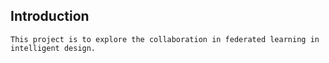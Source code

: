 ## Introduction

    This project is to explore the collaboration in federated learning in intelligent design.